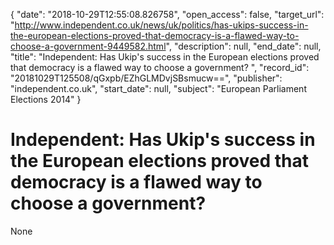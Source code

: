 {
  "date": "2018-10-29T12:55:08.826758", 
  "open_access": false, 
  "target_url": "http://www.independent.co.uk/news/uk/politics/has-ukips-success-in-the-european-elections-proved-that-democracy-is-a-flawed-way-to-choose-a-government-9449582.html", 
  "description": null, 
  "end_date": null, 
  "title": "Independent:  Has Ukip's success in the European elections proved that democracy is a flawed way to choose a government? ", 
  "record_id": "20181029T125508/qGxpb/EZhGLMDvjSBsmucw==", 
  "publisher": "independent.co.uk", 
  "start_date": null, 
  "subject": "European Parliament Elections 2014"
}

# Independent:  Has Ukip's success in the European elections proved that democracy is a flawed way to choose a government? 

None